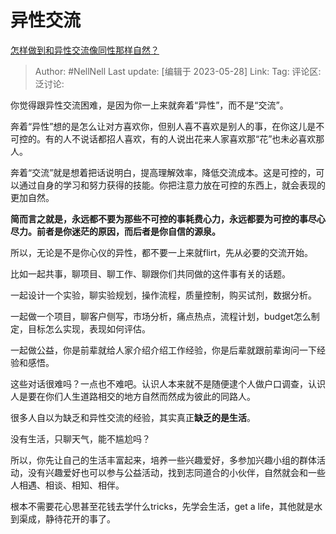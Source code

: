 # 异性交流
[怎样做到和异性交流像同性那样自然？](https://www.zhihu.com/question/406642405/answer/3047856420)

> Author: #NellNell
> Last update: [编辑于 2023-05-28]
> Link:
> Tag: 
> 评论区:
> 泛讨论:

你觉得跟异性交流困难，是因为你一上来就奔着“异性”，而不是“交流”。

奔着“异性”想的是怎么让对方喜欢你，但别人喜不喜欢是别人的事，在你这儿是不可控的。有的人不说话都招人喜欢，有的人说出花来人家喜欢那“花”也未必喜欢那人。

奔着“交流”就是想着把话说明白，提高理解效率，降低交流成本。这是可控的，可以通过自身的学习和努力获得的技能。你把注意力放在可控的东西上，就会表现的更加自然。

**简而言之就是，永远都不要为那些不可控的事耗费心力，永远都要为可控的事尽心尽力。前者是你迷茫的原因，而后者是你自信的源泉。**

所以，无论是不是你心仪的异性，都不要一上来就flirt，先从必要的交流开始。

比如一起共事，聊项目、聊工作、聊跟你们共同做的这件事有关的话题。

一起设计一个实验，聊实验规划，操作流程，质量控制，购买试剂，数据分析。

一起做一个项目，聊客户侧写，市场分析，痛点热点，流程计划，budget怎么制定，目标怎么实现，表现如何评估。

一起做公益，你是前辈就给人家介绍介绍工作经验，你是后辈就跟前辈询问一下经验和感悟。

这些对话很难吗？一点也不难吧。认识人本来就不是随便逮个人做户口调查，认识人是要在你们人生道路相交的地方自然而然成为彼此的同路人。

很多人自以为缺乏和异性交流的经验，其实真正**缺乏的是生活**。

没有生活，只聊天气，能不尴尬吗？

所以，你先让自己的生活丰富起来，培养一些兴趣爱好，多参加兴趣小组的群体活动，没有兴趣爱好也可以参与公益活动，找到志同道合的小伙伴，自然就会和一些人相遇、相谈、相知、相伴。

根本不需要花心思甚至花钱去学什么tricks，先学会生活，get a life，其他就是水到渠成，静待花开的事了。